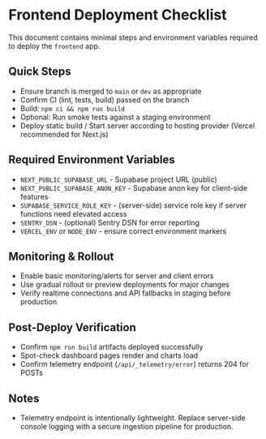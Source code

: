 # Frontend Deployment Checklist

This document contains minimal steps and environment variables required to deploy the `frontend` app.

## Quick Steps
- Ensure branch is merged to `main` or `dev` as appropriate
- Confirm CI (lint, tests, build) passed on the branch
- Build: `npm ci && npm run build`
- Optional: Run smoke tests against a staging environment
- Deploy static build / Start server according to hosting provider (Vercel recommended for Next.js)

## Required Environment Variables
- `NEXT_PUBLIC_SUPABASE_URL` - Supabase project URL (public)
- `NEXT_PUBLIC_SUPABASE_ANON_KEY` - Supabase anon key for client-side features
- `SUPABASE_SERVICE_ROLE_KEY` - (server-side) service role key if server functions need elevated access
- `SENTRY_DSN` - (optional) Sentry DSN for error reporting
- `VERCEL_ENV` or `NODE_ENV` - ensure correct environment markers

## Monitoring & Rollout
- Enable basic monitoring/alerts for server and client errors
- Use gradual rollout or preview deployments for major changes
- Verify realtime connections and API fallbacks in staging before production

## Post-Deploy Verification
- Confirm `npm run build` artifacts deployed successfully
- Spot-check dashboard pages render and charts load
- Confirm telemetry endpoint (`/api/_telemetry/error`) returns 204 for POSTs

## Notes
- Telemetry endpoint is intentionally lightweight. Replace server-side console logging with a secure ingestion pipeline for production.

